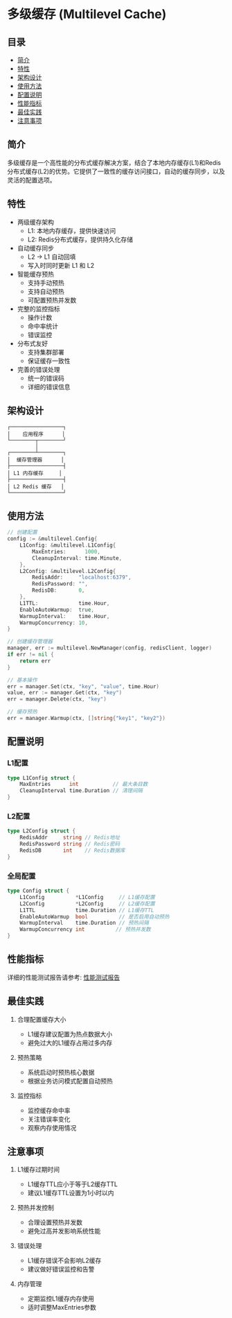 # 多级缓存 (Multilevel Cache)

## 目录
- [简介](#简介)
- [特性](#特性)
- [架构设计](#架构设计)
- [使用方法](#使用方法)
- [配置说明](#配置说明)
- [性能指标](#性能指标)
- [最佳实践](#最佳实践)
- [注意事项](#注意事项)

## 简介
多级缓存是一个高性能的分布式缓存解决方案，结合了本地内存缓存(L1)和Redis分布式缓存(L2)的优势。它提供了一致性的缓存访问接口，自动的缓存同步，以及灵活的配置选项。

## 特性
- 两级缓存架构
  - L1: 本地内存缓存，提供快速访问
  - L2: Redis分布式缓存，提供持久化存储
- 自动缓存同步
  - L2 -> L1 自动回填
  - 写入时同时更新 L1 和 L2
- 智能缓存预热
  - 支持手动预热
  - 支持自动预热
  - 可配置预热并发数
- 完整的监控指标
  - 操作计数
  - 命中率统计
  - 错误监控
- 分布式友好
  - 支持集群部署
  - 保证缓存一致性
- 完善的错误处理
  - 统一的错误码
  - 详细的错误信息

## 架构设计
```
┌─────────────────┐
│    应用程序      │
└────────┬────────┘
         │
┌────────┴────────┐
│  缓存管理器      │
├─────────────────┤
│ L1 内存缓存     │
├─────────────────┤
│ L2 Redis 缓存   │
└─────────────────┘
```

## 使用方法
```go
// 创建配置
config := &multilevel.Config{
    L1Config: &multilevel.L1Config{
        MaxEntries:      1000,
        CleanupInterval: time.Minute,
    },
    L2Config: &multilevel.L2Config{
        RedisAddr:     "localhost:6379",
        RedisPassword: "",
        RedisDB:       0,
    },
    L1TTL:             time.Hour,
    EnableAutoWarmup:  true,
    WarmupInterval:    time.Hour,
    WarmupConcurrency: 10,
}

// 创建缓存管理器
manager, err := multilevel.NewManager(config, redisClient, logger)
if err != nil {
    return err
}

// 基本操作
err = manager.Set(ctx, "key", "value", time.Hour)
value, err := manager.Get(ctx, "key")
err = manager.Delete(ctx, "key")

// 缓存预热
err = manager.Warmup(ctx, []string{"key1", "key2"})
```

## 配置说明
### L1配置
```go
type L1Config struct {
    MaxEntries      int           // 最大条目数
    CleanupInterval time.Duration // 清理间隔
}
```

### L2配置
```go
type L2Config struct {
    RedisAddr     string // Redis地址
    RedisPassword string // Redis密码
    RedisDB       int    // Redis数据库
}
```

### 全局配置
```go
type Config struct {
    L1Config          *L1Config     // L1缓存配置
    L2Config          *L2Config     // L2缓存配置
    L1TTL             time.Duration // L1缓存TTL
    EnableAutoWarmup  bool          // 是否启用自动预热
    WarmupInterval    time.Duration // 预热间隔
    WarmupConcurrency int          // 预热并发数
}
```

## 性能指标
详细的性能测试报告请参考: [性能测试报告](pkg/cache/multilevel/tests/benchmark/README.md)

## 最佳实践
1. 合理配置缓存大小
   - L1缓存建议配置为热点数据大小
   - 避免过大的L1缓存占用过多内存

2. 预热策略
   - 系统启动时预热核心数据
   - 根据业务访问模式配置自动预热

3. 监控指标
   - 监控缓存命中率
   - 关注错误率变化
   - 观察内存使用情况

## 注意事项
1. L1缓存过期时间
   - L1缓存TTL应小于等于L2缓存TTL
   - 建议L1缓存TTL设置为1小时以内

2. 预热并发控制
   - 合理设置预热并发数
   - 避免过高并发影响系统性能

3. 错误处理
   - L1缓存错误不会影响L2缓存
   - 建议做好错误监控和告警

4. 内存管理
   - 定期监控L1缓存内存使用
   - 适时调整MaxEntries参数
